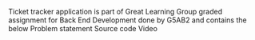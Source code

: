 Ticket tracker application is part of Great Learning Group graded assignment for Back End Development done by G5AB2 and contains the below
  Problem statement
  Source code
  Video
